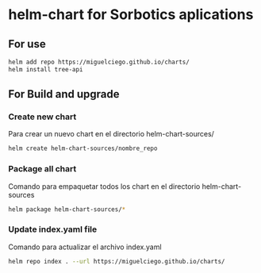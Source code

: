 # helm-chart for Sorbotics aplications

## For use

```bash
helm add repo https://miguelciego.github.io/charts/
helm install tree-api
```

## For Build and upgrade
### Create new chart

Para crear un nuevo chart en el directorio helm-chart-sources/

```bash
helm create helm-chart-sources/nombre_repo
```
### Package all chart 

Comando para empaquetar todos los chart en el directorio helm-chart-sources

```bash
helm package helm-chart-sources/*
```

### Update index.yaml file

Comando para actualizar el archivo index.yaml

```bash
helm repo index . --url https://miguelciego.github.io/charts/
```